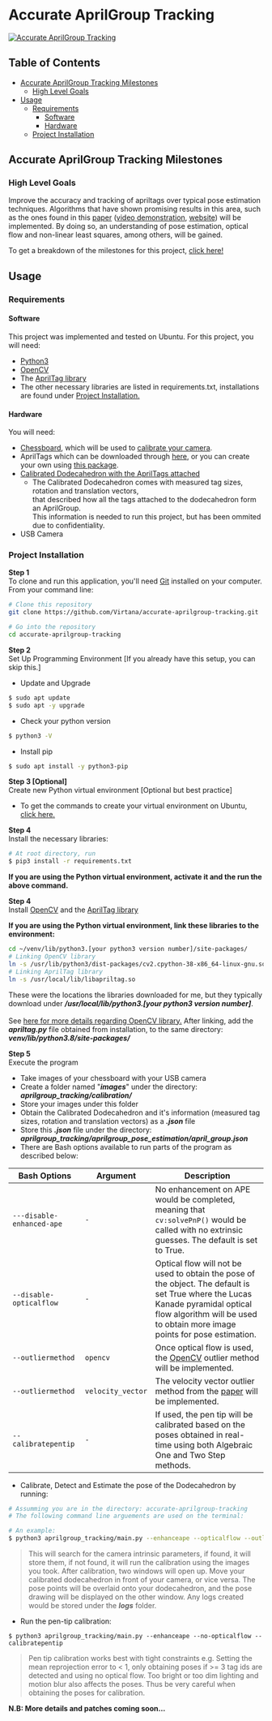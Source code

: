 # Accurate AprilGroup Tracking

[![Accurate AprilGroup Tracking](https://i.imgur.com/9NRvmJ4.jpg)]()

## Table of Contents

- [Accurate AprilGroup Tracking Milestones](#accurate-aprilgroup-tracking-milestones)
    - [High Level Goals](#high-level-goals)
- [Usage](#usage)
    - [Requirements](#requirements) 
        - [Software](#software)
        - [Hardware](#hardware)
    - [Project Installation](#project-installation)


## Accurate AprilGroup Tracking Milestones

### High Level Goals

Improve the accuracy and tracking of apriltags over typical pose estimation techniques. Algorithms that have shown promising results in this area, such as the ones found in this [paper](https://research.fb.com/wp-content/uploads/2017/09/uist2017_pen.pdf) ([video demonstration](https://www.youtube.com/watch?v=7Xczpq4VkHM), [website](http://media.ee.ntu.edu.tw/research/DodecaPen/)) will be implemented. By doing so, an understanding of pose estimation, optical flow and non-linear least squares, among others, will be gained.

To get a breakdown of the milestones for this project, [click here!](https://docs.google.com/document/d/1mbGgtIESmOyPC7zV751N53poYPESlf1Rtbdir4BS704/edit?usp=sharing)

## Usage

### Requirements

#### Software

This project was implemented and tested on Ubuntu. 
For this project, you will need:
- [Python3](https://phoenixnap.com/kb/how-to-install-python-3-ubuntu)
- [OpenCV](https://docs.opencv.org/master/d2/de6/tutorial_py_setup_in_ubuntu.html)
- The [AprilTag library](https://github.com/swatbotics/apriltag)
- The other necessary libraries are listed in requirements.txt, installations are found under [Project Installation.](#project-installation)

#### Hardware

You will need:
- [Chessboard](https://www.researchgate.net/publication/330317635/figure/fig1/AS:713873762050051@1547212176704/Calibration-Boards-a-Opencv-9-6-checkerboard-b-Opencv-asymmetric-circle.ppm), which will be used to [calibrate your camera](https://docs.opencv.org/master/dc/dbb/tutorial_py_calibration.html).
- AprilTags which can be downloaded through [here](https://github.com/AprilRobotics/apriltag-imgs/), or you can create your own using [this package](https://github.com/AprilRobotics/apriltag-generation).
- [Calibrated Dodecahedron with the AprilTags attached](http://media.ee.ntu.edu.tw/research/DodecaPen/)
    - The Calibrated Dodecahedron comes with measured tag sizes, rotation and translation vectors, <br/>
    that described how all the tags attached to the dodecahedron form an AprilGroup. <br/>
    This information is needed to run this project, but has been ommited due to confidentiality. 
- USB Camera 

### Project Installation

**Step 1**\
To clone and run this application, you'll need [Git](https://git-scm.com) installed on your computer. From your command line:

```bash
# Clone this repository 
git clone https://github.com/Virtana/accurate-aprilgroup-tracking.git

# Go into the repository
cd accurate-aprilgroup-tracking

```

**Step 2**\
Set Up Programming Environment [If you already have this setup, you can skip this.]

- Update and Upgrade
```bash
$ sudo apt update
$ sudo apt -y upgrade

```

- Check your python version
```bash
$ python3 -V
```

- Install pip
```bash
$ sudo apt install -y python3-pip
```

**Step 3 [Optional]**\
Create new Python virtual environment [Optional but best practice]
- To get the commands to create your virtual environment on Ubuntu, [click here.](https://www.digitalocean.com/community/tutorials/how-to-install-python-3-and-set-up-a-programming-environment-on-ubuntu-20-04-quickstart)

**Step 4**\
Install the necessary libraries:

```bash
# At root directory, run
$ pip3 install -r requirements.txt
```

**If you are using the Python virtual environment, activate it and the run the above command.**

**Step 4**\
Install [OpenCV](https://docs.opencv.org/master/d2/de6/tutorial_py_setup_in_ubuntu.html) and the [AprilTag library](https://github.com/swatbotics/apriltag)

**If you are using the Python virtual environment, link these libraries to the environment:**

```bash
cd ~/venv/lib/python3.[your python3 version number]/site-packages/
# Linking OpenCV library
ln -s /usr/lib/python3/dist-packages/cv2.cpython-38-x86_64-linux-gnu.so cv2.so
# Linking AprilTag library
ln -s /usr/local/lib/libapriltag.so
```
These were the locations the libraries downloaded for me, but they typically download under ***/usr/local/lib/python3.[your python3 version number]***. <br/><br/>
See [here for more details regarding OpenCV library.](https://stackoverflow.com/questions/37188623/ubuntu-how-to-install-opencv-for-python3)
After linking, add the ***apriltag.py*** file obtained from installation, to the same directory: ***venv/lib/python3.8/site-packages/***

**Step 5**\
Execute the program
- Take images of your chessboard with your USB camera 
- Create a folder named "***images***" under the directory: ***aprilgroup_tracking/calibration/***
- Store your images under this folder
- Obtain the Calibrated Dodecahedron and it's information (measured tag sizes, rotation and translation vectors) as a ***.json*** file
- Store this ***.json*** file under the directory: ***aprilgroup_tracking/aprilgroup_pose_estimation/april_group.json***
- There are Bash options available to run parts of the program as described below:

| Bash Options | Argument | Description |
|--------------|----------|-------------|
| `---disable-enhanced-ape` | `-` | No enhancement on APE would be completed, meaning that `cv:solvePnP()` would be called with no extrinsic guesses. The default is set to True. |
| `--disable-opticalflow` | `-` | Optical flow will not be used to obtain the pose of the object. The default is set True where the Lucas Kanade pyramidal optical flow algorithm will be used to obtain more image points for pose estimation. |
| `--outliermethod` | `opencv` | Once optical flow is used, the [OpenCV](https://github.com/opencv/opencv/blob/master/samples/python/lk_track.py) outlier method will be implemented. |
| `--outliermethod` | `velocity_vector` | The velocity vector outlier method from the [paper](https://research.fb.com/wp-content/uploads/2017/09/uist2017_pen.pdf) will be implemented. |
| `--calibratepentip` | `-` | If used, the pen tip will be calibrated based on the poses obtained in real-time using both Algebraic One and Two Step methods. |

- Calibrate, Detect and Estimate the pose of the Dodecahedron by running:

```bash
# Assumming you are in the directory: accurate-aprilgroup-tracking
# The following command line arguements are used on the terminal:

# An example:
$ python3 aprilgroup_tracking/main.py --enhanceape --opticalflow --outliermethod opencv
```

> This will search for the camera intrinsic parameters, if found, it will store them, 
> if not found, it will run the calibration using the images you took.
> After calibration, two windows will open up. 
> Move your calibrated dodecahedron in front of your camera, or vice versa.
> The pose points will be overlaid onto your dodecahedron, and the pose drawing 
> will be displayed on the other window.
> Any logs created would be stored under the ***logs*** folder.

- Run the pen-tip calibration:

```
$ python3 aprilgroup_tracking/main.py --enhanceape --no-opticalflow --calibratepentip
```

> Pen tip calibration works best with tight constraints e.g. 
> Setting the mean reprojection error to < 1, only obtaining poses
> if >= 3 tag ids are detected and using no optical flow.
> Too bright or too dim lighting and motion blur also affects the poses.
> Thus be very careful when obtaining the poses for calibration.


**N.B: More details and patches coming soon...**
